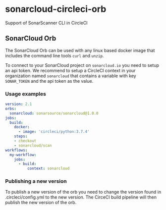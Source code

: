 # sonarcloud-circleci-orb
Support of SonarScanner CLI in CircleCI

## SonarCloud Orb
The SonarCloud Orb can be used with any linux based docker image that includes the command line tools `curl` and `unzip`.

To connect to your SonarCloud project on `sonarcloud.io` you need to setup an api token. We recommend to setup a CircleCI context in your organization named `sonarcloud` that contains a variable with key `SONAR_TOKEN` and the api token as the value.
### Usage examples
```yaml
version: 2.1
orbs:
  sonarcloud: sonarsource/sonarcloud@1.0.0
jobs:
  build:
    docker:
      - image: 'circleci/python:3.7.4'
    steps:
    - checkout
    - sonarcloud/scan
workflows:
  my-workflow:
    jobs:
      - build:
          context: sonarcloud
```

### Publishing a new version
To publish a new version of the orb you need to change the version found in .circleci/config.yml to the new version. The CirceCI build pipeline will then publish the new version of the orb.